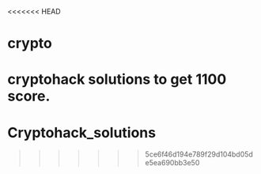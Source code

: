 <<<<<<< HEAD
# crypto
cryptohack solutions to get 1100 score. 
=======
# Cryptohack_solutions
>>>>>>> 5ce6f46d194e789f29d104bd05de5ea690bb3e50
